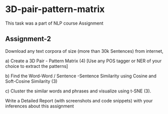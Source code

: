 # 3D-pair-pattern-matrix
This task was a part of NLP course Assignment

## Assignment-2

Download any text corpora of size (more than 30k Sentences) from internet,

a) Create a 3D Pair - Pattern Matrix (4) [Use any POS tagger or NER of your choice to extract the patterns]

b) Find the Word-Word / Sentence -Sentence  Similarity using Cosine and Soft-Cosine Similarity (3)

c) Cluster the similar words and phrases and visualize using t-SNE (3).

Write a Detailed Report (with screenshots and code snippets) with your inferences about this assignment 
